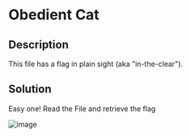 # Obedient Cat
## Description
This file has a flag in plain sight (aka "in-the-clear").
## Solution
Easy one!
Read the File and retrieve the flag

![image](https://user-images.githubusercontent.com/70738420/178273582-459c4198-284e-4a8e-9d4f-2cf73a9d5b1c.png)
